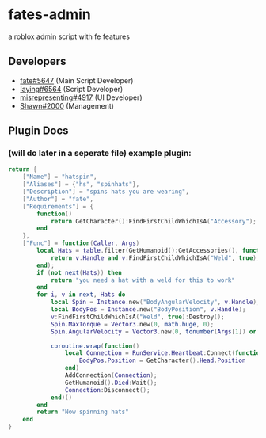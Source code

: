 # fates-admin
a roblox admin script with fe features

## Developers
- [fate#5647](https://github.com/fatesc) (Main Script Developer)
- [Iaying#6564](https://github.com/Iaying6564) (Script Developer)
- [misrepresenting#4917](https://github.com/misrepresenting) (UI Developer)
- [Shawn#2000](https://github.com/Fluxxx222) (Management)

## Plugin Docs
### (will do later in a seperate file) example plugin:
```lua
return {
    ["Name"] = "hatspin",
    ["Aliases"] = {"hs", "spinhats"},
    ["Description"] = "spins hats you are wearing",
    ["Author"] = "fate",
    ["Requirements"] = {
        function()
            return GetCharacter():FindFirstChildWhichIsA("Accessory");
        end
    },
    ["Func"] = function(Caller, Args)
        local Hats = table.filter(GetHumanoid():GetAccessories(), function(i, v)
            return v.Handle and v:FindFirstChildWhichIsA("Weld", true);
        end);
        if (not next(Hats)) then
            return "you need a hat with a weld for this to work"
        end
        for i, v in next, Hats do
            local Spin = Instance.new("BodyAngularVelocity", v.Handle);
            local BodyPos = Instance.new("BodyPosition", v.Handle);
            v:FindFirstChildWhichIsA("Weld", true):Destroy();
            Spin.MaxTorque = Vector3.new(0, math.huge, 0);
            Spin.AngularVelocity = Vector3.new(0, tonumber(Args[1]) or 20, 0);

            coroutine.wrap(function()
                local Connection = RunService.Heartbeat:Connect(function()
                    BodyPos.Position = GetCharacter().Head.Position
                end)
                AddConnection(Connection);
                GetHumanoid().Died:Wait();
                Connection:Disconnect();
            end)()
        end
        return "Now spinning hats"
    end
}
```
